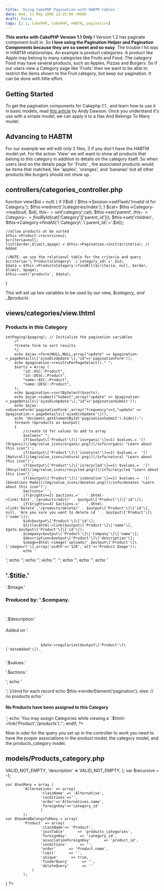 ```yaml
---
title: 'Using CakePHP Pagination with HABTM tables.'
date: Wed, 21 May 2008 22:25:08 +0000
draft: false
tags: [1.1, CakePHP, CakePHP, HABTM, pagination]
---
```


**This works with CakePHP Version 1.1 Only !** Version 1.2 has paginate component built in. So **I love using the Pagination Helper and Pagination Components because they are so sweet and so easy**. The trouble I hit was in HABTM relationships. An example is product categories. A product like Apple may belong to many categories like Fruits and Food. The category Food may have several products, such as Apples, Pizzas and Burgers. So if our users view a Category page like 'Fruits' then we want to be able to restrict the items shown to the Fruit category, but keep our pagination. It can be done with little effort.

Getting Started
---------------

To get the pagination components for Cakephp 1.1 , and learn how to use it in basic models, read [this article](http://bakery.cakephp.org/articles/view/pagination "Get started with pagination in CakePHP 1.1") by Andy Dawson. Once you understand it's use with a simple model, we can apply it to a Has And Belongs To Many model.

Advancing to HABTM
------------------

For our example we will edit only 2 files, 3 if you don't have the HABTM model yet. For the action 'View' we will want to show all products that belong to this category in addition to details on the category itself. So when users land on the details page for 'Fruits' , the associated products would be items that matched, like 'apples', 'oranges', and 'bananas' but all other products like burgers should not show up.

controllers/categories_controller.php
-------------------------------------

function view($id = null) {
	if (!$id) {
		$this->Session->setFlash('Invalid id for Category.');
		$this->redirect('/categories/index');
	}
	$cat= $this->Category->read(null, $id);
	$this->set('category',$cat);
	$this->set('parent', $this->Category->findById($cat\['Category'\]\['parent_id'\]));
	$this->set('children', $this->Category->findAll('\`Category\`.\`parent_id\`='.$id));
	
	//allow products ot be sorted
	$this->Product->recursive=2;
	$criteria=null;
	list($order,$limit,$page) = $this->Pagination->init($criteria); // Added
	
	//NOTE: we use the relational table for the criteria and query
	$criteria='\`ProductsCategory\`.\`category_id\`='.$id;
	$data = $this->ProductsCategory->findAll($criteria, null, $order, $limit, $page); 
	$this->set('products', $data);
}

This will set up two variables to be used by our view, _$category_ and _$products_.

views/categories/view.thtml
---------------------------

### Products in this Category

	setPaging($paging); // Initialize the pagination variables
		/*
		*Create form to sort results
		*/
		echo $ajax->form(NULL,NULL,array("update" => $pagination->_pageDetails\['ajaxDivUpdate'\],"id"=>'paginationForm'));
		echo $pagination->resultsPerPageSelect()." ";
		$sorts = Array (
			"id::ASC::Product",
			"id::DESC::Product",
			"name::ASC::Product",
			"name::DESC::Product",
		);
		echo $pagination->sortBySelect($sorts);
		echo $ajax->submit("Submit",array("update" => $pagination->_pageDetails\['ajaxDivUpdate'\],"id"=>'paginationSubmit'));
		echo $ajax->observeForm('paginationForm',array("frequency"=>1,"update" => $pagination->_pageDetails\['ajaxDivUpdate'\]));
		echo "document.getElementById('paginationSubmit').hide();";
		foreach ($products as $output)
		{
			//create td for values to add to array
			$values=" ";
			if($output\['Product'\]\['isorganic'\]==1) $values.= '[![Organic](/img/value_icons/organic.png)](/info/organic "Learn about this icon")';
			if($output\['Product'\]\['isnatural'\]==1) $values.=  '[![Natural](/img/value_icons/natural.png)](/info/natural "Learn about this icon")';
			if($output\['Product'\]\['isrecycled'\]==1) $values.=  '[![Recycled](/img/value_icons/recycled.png)](/info/recycled "Learn about this icon")';
			if($output\['Product'\]\['isdonation'\]==1) $values.=  '[![Donations Made](/img/value_icons/donates.png)](/info/donates "Learn about this icon")';
			$actions=' ';
			if($rights>=2) $actions.='   '.$html->link('Edit','/products/edit/' . $output\['Product'\]\['id'\]);
			if($rights==4) $actions.='   '.$html->link('Delete','/products/delete/' . $output\['Product'\]\['id'\], null, 'Are you sure you want to delete id ' . $output\['Product'\]\['name'\]);
			$id=$output\['Product'\]\['id'\];
			$title=$html->link($output\['Product'\]\['name'\], $goto.$output\['Product'\]\['id'\]);
			$company=$output\['Product'\]\['Company'\]\['name'\];
			$description=$output\['Product'\]\['description'\];
			$image=$html->image('uploads/'.$output\['Product'\]\['imageurl'\],array('width'=>'120','alt'=>'Product Image'));
			echo '

';
				echo '';
					echo '';
					echo ''.
					'';
					echo '';
					echo '';
				echo '

'.$title.'
----------

'.$image.'

###  Produced by: '.$company.
					'

'.$description.'

######  Added on '.
					$date->regularize($output\['Product'\]\['dateAdded'\]).
					'

'.$values.'

'.$actions.'

';
			echo '

';
		}//end for each record
		echo $this->renderElement('pagination');
	else:
		// no products
		echo '

#### No Products have been assigned to this Category

';
		echo 'You may assign Categories while viewing a '.$html->link('Product','/products').'.';
	endif;
	?>
	

Now in oder for the query you set up in the controller to work you need to have the proper associations in the product model, the category model, and the products_category model.

models/Products_category.php
----------------------------

 VALID\_NOT\_EMPTY,
				'description' => VALID\_NOT\_EMPTY,
			);
	var $recursive = -1;
	
	var $hasMany = array (
			'Alternatives' => array(
					'className' => 'Alternative',
					'conditions'=>'',
					'order'=>'Alternatives.name',
					'foreignkey'=>'category_id'
					)
			);
	var $hasAndBelongsToMany = array(
			'Product' => array(
					'className'=> 'Product',
					'joinTable'      => 'products_categories',
					'foreignKey'      => 'category_id',
					'associationForeignKey'      => 'product_id',
					'conditions'      => '',
					'order'      => 'Product.name',
					'limit'      => '',
					'unique'      => true,
					'finderQuery'      => '',
					'deleteQuery'      => ''
				)
			);
}
?>